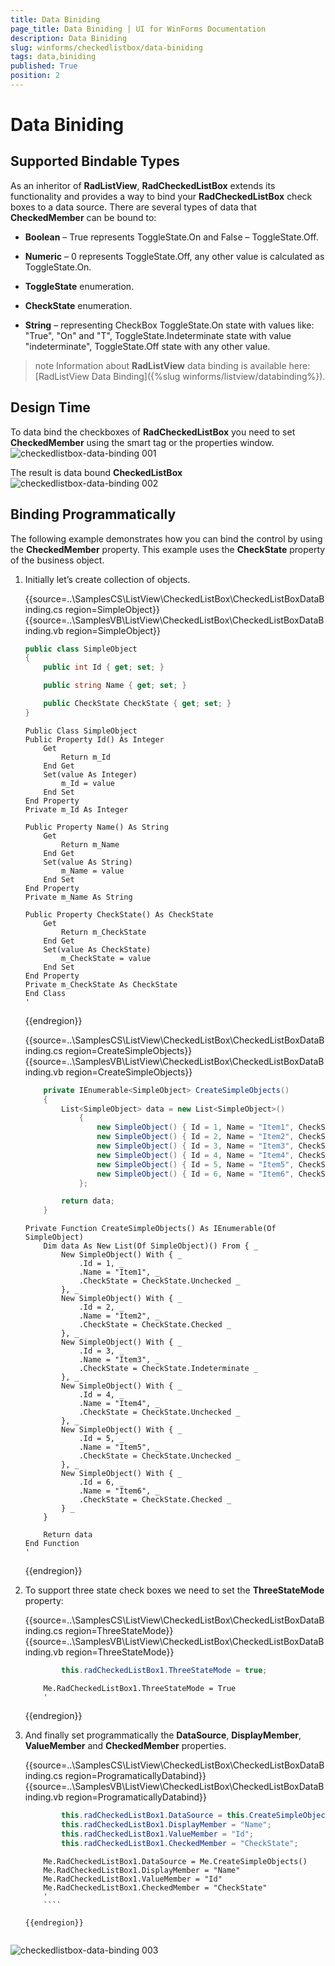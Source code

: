 ```yaml
---
title: Data Biniding
page_title: Data Biniding | UI for WinForms Documentation
description: Data Biniding
slug: winforms/checkedlistbox/data-biniding
tags: data,biniding
published: True
position: 2
---
```


# Data Biniding



## Supported Bindable Types

As an inheritor of __RadListView__, __RadCheckedListBox__ extends its functionality and provides a way to bind your __RadCheckedListBox__ check boxes to a data source. There are several types of data that __CheckedMember__ can be bound to:

* __Boolean__ – True represents ToggleState.On and False – ToggleState.Off.
            

* __Numeric__ – 0 represents ToggleState.Off, any other value is calculated as ToggleState.On.
            

* __ToggleState__ enumeration.
            

* __CheckState__ enumeration.
            

* __String__ – representing CheckBox ToggleState.On state with values like: "True", "On" and "T", ToggleState.Indeterminate state with value "indeterminate", ToggleState.Off state with any other value.
            

>note Information about __RadListView__ data binding is available here:[RadListView Data Binding]({%slug winforms/listview/databinding%}).
>


## Design Time

To data bind the checkboxes of __RadCheckedListBox__ you need to set __CheckedMember__ using the smart tag or the properties window. ![checkedlistbox-data-binding 001](images/checkedlistbox-data-binding001.png)

The result is data bound __CheckedListBox__![checkedlistbox-data-binding 002](images/checkedlistbox-data-binding002.png)

## Binding Programmatically

The following example demonstrates how you can bind the control by using the __CheckedMember__ property. This example uses the __CheckState__ property of the business object.
          

1. Initially let’s create collection of objects.


	{{source=..\SamplesCS\ListView\CheckedListBox\CheckedListBoxDataBinding.cs region=SimpleObject}} 
	{{source=..\SamplesVB\ListView\CheckedListBox\CheckedListBoxDataBinding.vb region=SimpleObject}} 

	````C#
    public class SimpleObject
    {
        public int Id { get; set; }

        public string Name { get; set; }

        public CheckState CheckState { get; set; }
    }
	````
	````VB.NET
	Public Class SimpleObject
    Public Property Id() As Integer
        Get
            Return m_Id
        End Get
        Set(value As Integer)
            m_Id = value
        End Set
    End Property
    Private m_Id As Integer

    Public Property Name() As String
        Get
            Return m_Name
        End Get
        Set(value As String)
            m_Name = value
        End Set
    End Property
    Private m_Name As String

    Public Property CheckState() As CheckState
        Get
            Return m_CheckState
        End Get
        Set(value As CheckState)
            m_CheckState = value
        End Set
    End Property
    Private m_CheckState As CheckState
	End Class
	'
	````

	{{endregion}} 
 
	{{source=..\SamplesCS\ListView\CheckedListBox\CheckedListBoxDataBinding.cs region=CreateSimpleObjects}} 
	{{source=..\SamplesVB\ListView\CheckedListBox\CheckedListBoxDataBinding.vb region=CreateSimpleObjects}} 

	````C#
        private IEnumerable<SimpleObject> CreateSimpleObjects()
        {
            List<SimpleObject> data = new List<SimpleObject>()
                {
                    new SimpleObject() { Id = 1, Name = "Item1", CheckState = CheckState.Unchecked },
                    new SimpleObject() { Id = 2, Name = "Item2", CheckState = CheckState.Checked },
                    new SimpleObject() { Id = 3, Name = "Item3", CheckState = CheckState.Indeterminate },
                    new SimpleObject() { Id = 4, Name = "Item4", CheckState = CheckState.Unchecked },
                    new SimpleObject() { Id = 5, Name = "Item5", CheckState = CheckState.Unchecked },
                    new SimpleObject() { Id = 6, Name = "Item6", CheckState = CheckState.Checked }
                };

            return data;
        }
	````
	````VB.NET
    Private Function CreateSimpleObjects() As IEnumerable(Of SimpleObject)
        Dim data As New List(Of SimpleObject)() From { _
            New SimpleObject() With { _
                .Id = 1, _
                .Name = "Item1", _
                .CheckState = CheckState.Unchecked _
            }, _
            New SimpleObject() With { _
                .Id = 2, _
                .Name = "Item2", _
                .CheckState = CheckState.Checked _
            }, _
            New SimpleObject() With { _
                .Id = 3, _
                .Name = "Item3", _
                .CheckState = CheckState.Indeterminate _
            }, _
            New SimpleObject() With { _
                .Id = 4, _
                .Name = "Item4", _
                .CheckState = CheckState.Unchecked _
            }, _
            New SimpleObject() With { _
                .Id = 5, _
                .Name = "Item5", _
                .CheckState = CheckState.Unchecked _
            }, _
            New SimpleObject() With { _
                .Id = 6, _
                .Name = "Item6", _
                .CheckState = CheckState.Checked _
            } _
        }

        Return data
    End Function
    '
	````

	{{endregion}} 




1. To support three state check boxes we need to set the __ThreeStateMode__ property:
            

	{{source=..\SamplesCS\ListView\CheckedListBox\CheckedListBoxDataBinding.cs region=ThreeStateMode}} 
	{{source=..\SamplesVB\ListView\CheckedListBox\CheckedListBoxDataBinding.vb region=ThreeStateMode}} 

	````C#
            this.radCheckedListBox1.ThreeStateMode = true;
	````
	````VB.NET
        Me.RadCheckedListBox1.ThreeStateMode = True
        '
	````

	{{endregion}} 
 
1. And finally set programmatically the __DataSource__, __DisplayMember__, __ValueMember__ and __CheckedMember__ properties. 

	{{source=..\SamplesCS\ListView\CheckedListBox\CheckedListBoxDataBinding.cs region=ProgramaticallyDatabind}} 
	{{source=..\SamplesVB\ListView\CheckedListBox\CheckedListBoxDataBinding.vb region=ProgramaticallyDatabind}} 

	````C#
            this.radCheckedListBox1.DataSource = this.CreateSimpleObjects();
            this.radCheckedListBox1.DisplayMember = "Name";
            this.radCheckedListBox1.ValueMember = "Id";
            this.radCheckedListBox1.CheckedMember = "CheckState";
	````
	````VB.NET
        Me.RadCheckedListBox1.DataSource = Me.CreateSimpleObjects()
        Me.RadCheckedListBox1.DisplayMember = "Name"
        Me.RadCheckedListBox1.ValueMember = "Id"
        Me.RadCheckedListBox1.CheckedMember = "CheckState"
        '
		````

	{{endregion}} 


![checkedlistbox-data-binding 003](images/checkedlistbox-data-binding003.png)
